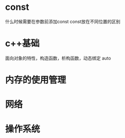 # const
什么时候需要在参数前添加const
const放在不同位置的区别

# c++基础
面向对象的特性，构造函数，析构函数，动态绑定
auto

# 内存的使用管理

# 网络

# 操作系统